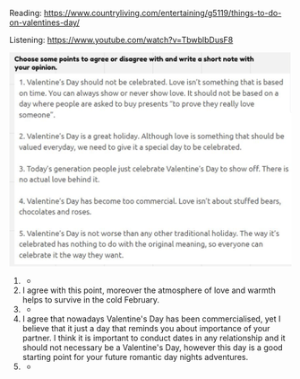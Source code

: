 Reading: https://www.countryliving.com/entertaining/g5119/things-to-do-on-valentines-day/

Listening: https://www.youtube.com/watch?v=TbwblbDusF8


![](../../_Attachments/Pasted%20image%2020240218115350.png)

1. +
2. I agree with this point, moreover the atmosphere of love and warmth helps to survive in the cold February. 
3. +
4. I agree that nowadays Valentine's Day has been commercialised, yet I believe that it just a day that reminds you about importance of your partner. I think it is important to conduct dates in any relationship and it should not necessary be a Valentine's Day, however this day is a good starting point for your future romantic day nights adventures. 
5. +

